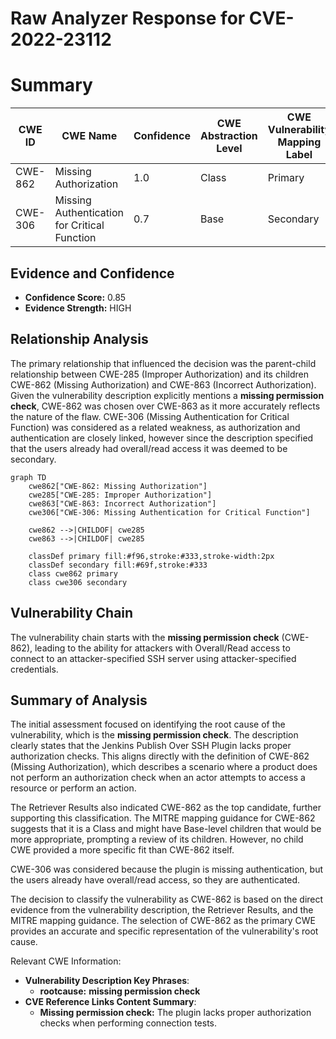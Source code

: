 # Raw Analyzer Response for CVE-2022-23112

# Summary
| CWE ID | CWE Name | Confidence | CWE Abstraction Level | CWE Vulnerability Mapping Label | CWE-Vulnerability Mapping Notes |
|---|---|---|---|---|---|
| CWE-862 | Missing Authorization | 1.0 | Class | Primary | Allowed-with-Review |
| CWE-306 | Missing Authentication for Critical Function | 0.7 | Base | Secondary | Allowed |

## Evidence and Confidence

*   **Confidence Score:** 0.85
*   **Evidence Strength:** HIGH

## Relationship Analysis
The primary relationship that influenced the decision was the parent-child relationship between CWE-285 (Improper Authorization) and its children CWE-862 (Missing Authorization) and CWE-863 (Incorrect Authorization). Given the vulnerability description explicitly mentions a **missing permission check**, CWE-862 was chosen over CWE-863 as it more accurately reflects the nature of the flaw. CWE-306 (Missing Authentication for Critical Function) was considered as a related weakness, as authorization and authentication are closely linked, however since the description specified that the users already had overall/read access it was deemed to be secondary.

```mermaid
graph TD
    cwe862["CWE-862: Missing Authorization"]
    cwe285["CWE-285: Improper Authorization"]
    cwe863["CWE-863: Incorrect Authorization"]
    cwe306["CWE-306: Missing Authentication for Critical Function"]

    cwe862 -->|CHILDOF| cwe285
    cwe863 -->|CHILDOF| cwe285
    
    classDef primary fill:#f96,stroke:#333,stroke-width:2px
    classDef secondary fill:#69f,stroke:#333
    class cwe862 primary
    class cwe306 secondary
```

## Vulnerability Chain
The vulnerability chain starts with the **missing permission check** (CWE-862), leading to the ability for attackers with Overall/Read access to connect to an attacker-specified SSH server using attacker-specified credentials.

## Summary of Analysis
The initial assessment focused on identifying the root cause of the vulnerability, which is the **missing permission check**. The description clearly states that the Jenkins Publish Over SSH Plugin lacks proper authorization checks. This aligns directly with the definition of CWE-862 (Missing Authorization), which describes a scenario where a product does not perform an authorization check when an actor attempts to access a resource or perform an action.

The Retriever Results also indicated CWE-862 as the top candidate, further supporting this classification. The MITRE mapping guidance for CWE-862 suggests that it is a Class and might have Base-level children that would be more appropriate, prompting a review of its children. However, no child CWE provided a more specific fit than CWE-862 itself.

CWE-306 was considered because the plugin is missing authentication, but the users already have overall/read access, so they are authenticated.

The decision to classify the vulnerability as CWE-862 is based on the direct evidence from the vulnerability description, the Retriever Results, and the MITRE mapping guidance. The selection of CWE-862 as the primary CWE provides an accurate and specific representation of the vulnerability's root cause.

Relevant CWE Information:
- **Vulnerability Description Key Phrases**:
  - **rootcause:** **missing permission check**
- **CVE Reference Links Content Summary**:
  - **Missing permission check:** The plugin lacks proper authorization checks when performing connection tests.